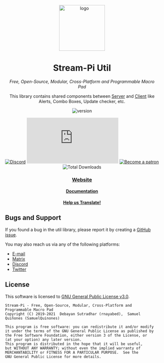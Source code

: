 <div align="center">
<img src="https://raw.githubusercontent.com/stream-pi/client/master/logo.png" height="150" alt="logo">

# Stream-Pi Util

*Free, Open-Source, Modular, Cross-Platform and Programmable Macro Pad*

This library contains shared components between [Server](https://github.com/stream-pi/server) and
[Client](https://github.com/stream-pi/client) like Alerts, Combo Boxes, Update checker, etc.


![version](https://img.shields.io/badge/Version-1.0.0--SNAPSHOT-green)

[![Discord](https://discordapp.com/api/guilds/582313435149238295/widget.png?style=shield)](https://discord.gg/BExqGmk)
[![Matrix](https://img.shields.io/matrix/stream-pi-general:matrix.org?label=Matrix)](https://matrix.to/#/!hTwUYZonUXThjkMhCD:matrix.org?via=matrix.org)
[![Become a patron](https://img.shields.io/badge/dynamic/json?color=%23e85b46&label=Donate&query=data.attributes.patron_count&suffix=%20patrons&url=https%3A%2F%2Fwww.patreon.com%2Fapi%2Fcampaigns%2F5789155)](https://www.patreon.com/streampi)
![Total Downloads](https://img.shields.io/github/downloads/stream-pi/client/total?label=Total%20Downloads)

### [Website](https://stream-pi.com)
#### [Documentation](https://stream-pi.github.io/util/)
#### [Help us Translate!](https://github.com/stream-pi/util/blob/master/i18n.md)
</div>


## Bugs and Support

If you found a bug in the util library, please report it by creating a [GitHub issue](https://github.com/stream-pi/util/issues).

You may also reach us via any of the following platforms:
* [E-mail](mailto:contact@stream-pi.com)
* [Matrix](https://matrix.to/#/!hTwUYZonUXThjkMhCD:matrix.org?via=matrix.org)
* [Discord](https://discord.gg/BExqGmk)
* [Twitter](https://twitter.com/stream_pi)


## License

This software is licensed to [GNU General Public License v3.0](https://github.com/stream-pi/client/blob/master/LICENSE).
```
Stream-Pi - Free, Open-Source, Modular, Cross-Platform and Programmable Macro Pad
Copyright (C) 2019-2021  Debayan Sutradhar (rnayabed),  Samuel Quiñones (SamuelQuinones)

This program is free software: you can redistribute it and/or modify
it under the terms of the GNU General Public License as published by
the Free Software Foundation, either version 3 of the License, or
(at your option) any later version.
This program is distributed in the hope that it will be useful,
but WITHOUT ANY WARRANTY; without even the implied warranty of
MERCHANTABILITY or FITNESS FOR A PARTICULAR PURPOSE.  See the
GNU General Public License for more details.
```


